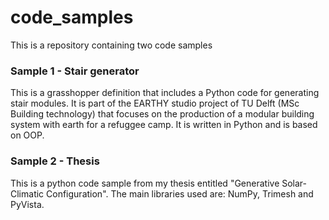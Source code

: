 # code_samples

This is a repository containing two code samples

### Sample 1 - Stair generator
This is a grasshopper definition that includes a Python code for generating stair modules.
It is part of the EARTHY studio project of TU Delft (MSc Building technology) that focuses on the production of a modular building system with earth for a refuggee camp.
It is written in Python and is based on OOP.

### Sample 2 - Thesis
This is a python code sample from my thesis entitled "Generative Solar-Climatic Configuration".
The main libraries used are: NumPy, Trimesh and PyVista.
